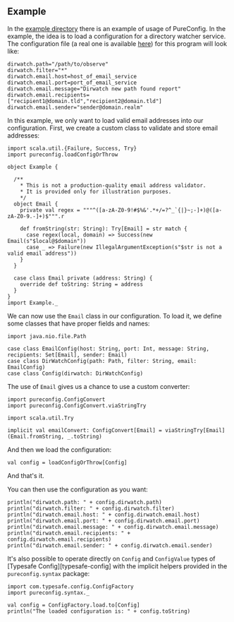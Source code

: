 ## Example

In the [example directory](https://github.com/melrief/pureconfig/tree/master/example/src/main/scala/pureconfig/example)
there is an example of usage of PureConfig. In the example, the idea is to load a configuration for a directory
watcher service. The configuration file
(a real one is available [here](https://github.com/melrief/pureconfig/blob/master/example/src/main/resources/application.conf))
for this program will look like:

```
dirwatch.path="/path/to/observe"
dirwatch.filter="*"
dirwatch.email.host=host_of_email_service
dirwatch.email.port=port_of_email_service
dirwatch.email.message="Dirwatch new path found report"
dirwatch.email.recipients=["recipient1@domain.tld","recipient2@domain.tld"]
dirwatch.email.sender="sender@domain.realm"
```

In this example, we only want to load valid email addresses into our configuration. First, we create a custom class to validate and store email addresses:

```tut:silent
import scala.util.{Failure, Success, Try}
import pureconfig.loadConfigOrThrow

object Example {
  
  /**
    * This is not a production-quality email address validator.
    * It is provided only for illustration purposes.
    */
  object Email {
    private val regex = """^([a-zA-Z0-9!#$%&'.*+/=?^_`{|}~;-]+)@([a-zA-Z0-9.-]+)$""".r

    def fromString(str: String): Try[Email] = str match {
      case regex(local, domain) => Success(new Email(s"$local@$domain"))
      case _ => Failure(new IllegalArgumentException(s"$str is not a valid email address"))
    }
  }

  case class Email private (address: String) {
    override def toString: String = address
  }
}
import Example._
```

We can now use the `Email` class in our configuration. To load it, we define some classes that have proper fields and names:

```tut:silent
import java.nio.file.Path

case class EmailConfig(host: String, port: Int, message: String, recipients: Set[Email], sender: Email)
case class DirWatchConfig(path: Path, filter: String, email: EmailConfig)
case class Config(dirwatch: DirWatchConfig)
```

The use of `Email` gives us a chance to use a custom converter:

```tut:silent
import pureconfig.ConfigConvert
import pureconfig.ConfigConvert.viaStringTry

import scala.util.Try

implicit val emailConvert: ConfigConvert[Email] = viaStringTry[Email](Email.fromString, _.toString)
```

And then we load the configuration:

```tut:book
val config = loadConfigOrThrow[Config]
```

And that's it.

You can then use the configuration as you want:

```tut:book
println("dirwatch.path: " + config.dirwatch.path)
println("dirwatch.filter: " + config.dirwatch.filter)
println("dirwatch.email.host: " + config.dirwatch.email.host)
println("dirwatch.email.port: " + config.dirwatch.email.port)
println("dirwatch.email.message: " + config.dirwatch.email.message)
println("dirwatch.email.recipients: " + config.dirwatch.email.recipients)
println("dirwatch.email.sender: " + config.dirwatch.email.sender)
```

It's also possible to operate directly on `Config` and `ConfigValue` types
of [Typesafe Config][typesafe-config] with the implicit helpers provided in the
`pureconfig.syntax` package:

```tut:book
import com.typesafe.config.ConfigFactory
import pureconfig.syntax._

val config = ConfigFactory.load.to[Config]
println("The loaded configuration is: " + config.toString)
```
